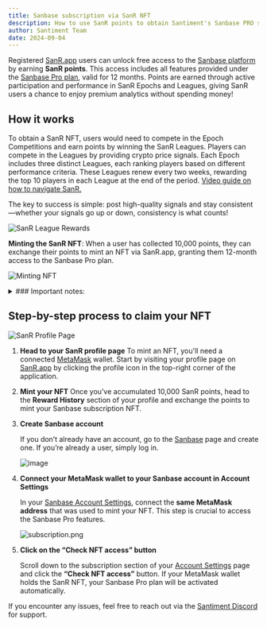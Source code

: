 ```yaml
---
title: Sanbase subscription via SanR NFT
description: How to use SanR points to obtain Santiment's Sanbase PRO subscription
author: Santiment Team
date: 2024-09-04
---
```


Registered [SanR.app](https://sanr.app/) users can unlock free access to the [Sanbase platform](https://app.santiment.net/) by earning **SanR points**. This access includes all features provided under the [Sanbase Pro plan](https://academy.santiment.net/products-and-plans/sanbase-pro-features), valid for 12 months. Points are earned through active participation and performance in SanR Epochs and Leagues, giving SanR users a chance to enjoy premium analytics without spending money!

## How it works

To obtain a SanR NFT, users would need to compete in the Epoch Competitions and earn points by winning the SanR Leagues. Players can compete in the Leagues by providing crypto price signals. Each Epoch includes three distinct Leagues, each ranking players based on different performance criteria. These Leagues renew every two weeks, rewarding the top 10 players in each League at the end of the period. [Video guide on how to navigate SanR.](https://www.youtube.com/watch?v=NvsqZMdhQNg)

The key to success is simple: post high-quality signals and stay consistent—whether your signals go up or down, consistency is what counts!

![SanR League Rewards](https://github.com/user-attachments/assets/80e20f57-0126-452a-94ba-b5d42f70016f)

**Minting the SanR NFT**: When a user has collected 10,000 points, they can exchange their points to mint an NFT via SanR.app, granting them 12-month access to the Sanbase Pro plan.

![Minting NFT](minting-nft.png)


<Details>
<Summary>### Important notes:</Summary>

- The Sanbase Pro subscription obtained via the SanR NFT is valid for **12 months**.
- Each user is allowed to mint the NFT and claim the free Sanbase subscription **only once**.
- The same MetaMask address used to mint the NFT must also be connected to the **Sanbase** account.
- Users with an existing Sanbase Pro plan **cannot activate** the free plan from the NFT.
- After the free NFT subscription expires, users must [pay](https://app.santiment.net/pricing) to continue accessing Sanbase Pro features.

</Details>

## Step-by-step process to claim your NFT

![SanR Profile Page](https://github.com/user-attachments/assets/2f26bb0e-5627-4ddc-a048-83047c179d67)

1. **Head to your SanR profile page**
To mint an NFT, you'll need a connected [MetaMask](https://metamask.io/) wallet. Start by visiting your profile page on [SanR.app](http://sanr.app/) by clicking the profile icon in the top-right corner of the application.
2. **Mint your NFT**
Once you’ve accumulated 10,000 SanR points, head to the **Reward History** section of your profile and exchange the points to mint your Sanbase subscription NFT.
3. **Create Sanbase account**
    
    If you don’t already have an account, go to the [Sanbase](https://app.santiment.net/) page and create one. If you’re already a user, simply log in.
    
    ![image](https://github.com/user-attachments/assets/2b7fcb78-9f3d-4b58-9946-b7f39ad44c9f)
    
4. **Connect your MetaMask wallet to your Sanbase account in Account Settings**
    
    In your [Sanbase Account Settings](https://app.santiment.net/account), connect the **same MetaMask address** that was used to mint your NFT. This step is crucial to access the Sanbase Pro features.
    
    ![subscription.png](nft-subscription.png)
    
5. **Click on the “Check NFT access” button**
    
    Scroll down to the subscription section of your [Account Settings](https://app.santiment.net/account) page and click the **“Check NFT access”** button. If your MetaMask wallet holds the SanR NFT, your Sanbase Pro plan will be activated automatically.
    

  If you encounter any issues, feel free to reach out via the [Santiment Discord](https://santiment.net/discord) for support.
